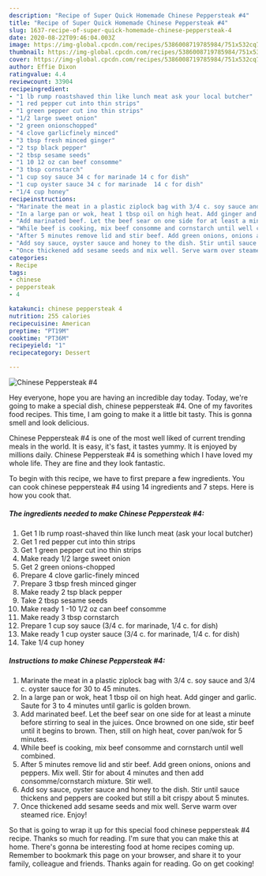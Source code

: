 ```yaml
---
description: "Recipe of Super Quick Homemade Chinese Peppersteak #4"
title: "Recipe of Super Quick Homemade Chinese Peppersteak #4"
slug: 1637-recipe-of-super-quick-homemade-chinese-peppersteak-4
date: 2020-08-22T09:46:04.003Z
image: https://img-global.cpcdn.com/recipes/5386008719785984/751x532cq70/chinese-peppersteak-4-recipe-main-photo.jpg
thumbnail: https://img-global.cpcdn.com/recipes/5386008719785984/751x532cq70/chinese-peppersteak-4-recipe-main-photo.jpg
cover: https://img-global.cpcdn.com/recipes/5386008719785984/751x532cq70/chinese-peppersteak-4-recipe-main-photo.jpg
author: Effie Dixon
ratingvalue: 4.4
reviewcount: 33904
recipeingredient:
- "1 lb rump roastshaved thin like lunch meat ask your local butcher"
- "1 red pepper cut into thin strips"
- "1 green pepper cut ino thin strips"
- "1/2 large sweet onion"
- "2 green onionschopped"
- "4 clove garlicfinely minced"
- "3 tbsp fresh minced ginger"
- "2 tsp black pepper"
- "2 tbsp sesame seeds"
- "1 10 12 oz can beef consomme"
- "3 tbsp cornstarch"
- "1 cup soy sauce 34 c for marinade 14 c for dish"
- "1 cup oyster sauce 34 c for marinade  14 c for dish"
- "1/4 cup honey"
recipeinstructions:
- "Marinate the meat in a plastic ziplock bag with 3/4 c. soy sauce and 3/4 c. oyster sauce for 30 to 45 minutes."
- "In a large pan or wok, heat 1 tbsp oil on high heat. Add ginger and garlic. Saute for 3 to 4 minutes until garlic is golden brown."
- "Add marinated beef. Let the beef sear on one side for at least a minute before stirring to seal in the juices. Once browned on one side, stir beef until it begins to brown. Then, still on high heat, cover pan/wok for 5 minutes."
- "While beef is cooking, mix beef consomme and cornstarch until well combined."
- "After 5 minutes remove lid and stir beef. Add green onions, onions and peppers. Mix well. Stir for about 4 minutes and then add consomme/cornstarch mixture. Stir well."
- "Add soy sauce, oyster sauce and honey to the dish. Stir until sauce thickens and peppers are cooked but still a bit crispy about 5 minutes."
- "Once thickened add sesame seeds and mix well. Serve warm over steamed rice. Enjoy!"
categories:
- Recipe
tags:
- chinese
- peppersteak
- 4

katakunci: chinese peppersteak 4 
nutrition: 255 calories
recipecuisine: American
preptime: "PT19M"
cooktime: "PT36M"
recipeyield: "1"
recipecategory: Dessert

---
```



![Chinese Peppersteak #4](https://img-global.cpcdn.com/recipes/5386008719785984/751x532cq70/chinese-peppersteak-4-recipe-main-photo.jpg)

Hey everyone, hope you are having an incredible day today. Today, we're going to make a special dish, chinese peppersteak #4. One of my favorites food recipes. This time, I am going to make it a little bit tasty. This is gonna smell and look delicious.

Chinese Peppersteak #4 is one of the most well liked of current trending meals in the world. It is easy, it's fast, it tastes yummy. It is enjoyed by millions daily. Chinese Peppersteak #4 is something which I have loved my whole life. They are fine and they look fantastic.




To begin with this recipe, we have to first prepare a few ingredients. You can cook chinese peppersteak #4 using 14 ingredients and 7 steps. Here is how you cook that.

<!--inarticleads1-->

##### The ingredients needed to make Chinese Peppersteak #4:

1. Get 1 lb rump roast-shaved thin like lunch meat (ask your local butcher)
1. Get 1 red pepper cut into thin strips
1. Get 1 green pepper cut ino thin strips
1. Make ready 1/2 large sweet onion
1. Get 2 green onions-chopped
1. Prepare 4 clove garlic-finely minced
1. Prepare 3 tbsp fresh minced ginger
1. Make ready 2 tsp black pepper
1. Take 2 tbsp sesame seeds
1. Make ready 1 -10 1/2 oz can beef consomme
1. Make ready 3 tbsp cornstarch
1. Prepare 1 cup soy sauce (3/4 c. for marinade, 1/4 c. for dish)
1. Make ready 1 cup oyster sauce (3/4 c. for marinade,  1/4 c. for dish)
1. Take 1/4 cup honey




<!--inarticleads2-->

##### Instructions to make Chinese Peppersteak #4:

1. Marinate the meat in a plastic ziplock bag with 3/4 c. soy sauce and 3/4 c. oyster sauce for 30 to 45 minutes.
1. In a large pan or wok, heat 1 tbsp oil on high heat. Add ginger and garlic. Saute for 3 to 4 minutes until garlic is golden brown.
1. Add marinated beef. Let the beef sear on one side for at least a minute before stirring to seal in the juices. Once browned on one side, stir beef until it begins to brown. Then, still on high heat, cover pan/wok for 5 minutes.
1. While beef is cooking, mix beef consomme and cornstarch until well combined.
1. After 5 minutes remove lid and stir beef. Add green onions, onions and peppers. Mix well. Stir for about 4 minutes and then add consomme/cornstarch mixture. Stir well.
1. Add soy sauce, oyster sauce and honey to the dish. Stir until sauce thickens and peppers are cooked but still a bit crispy about 5 minutes.
1. Once thickened add sesame seeds and mix well. Serve warm over steamed rice. Enjoy!




So that is going to wrap it up for this special food chinese peppersteak #4 recipe. Thanks so much for reading. I'm sure that you can make this at home. There's gonna be interesting food at home recipes coming up. Remember to bookmark this page on your browser, and share it to your family, colleague and friends. Thanks again for reading. Go on get cooking!

